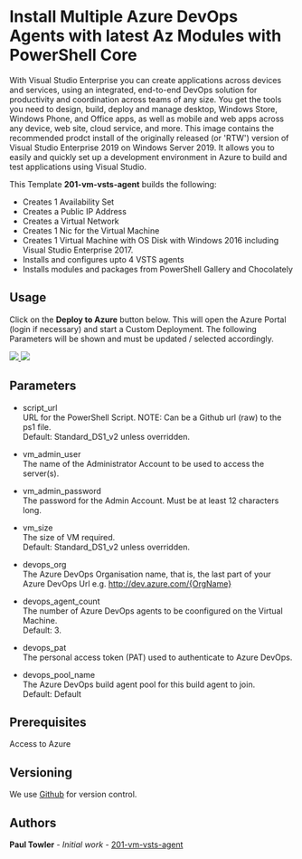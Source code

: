 # Install Multiple Azure DevOps Agents with latest Az Modules with PowerShell Core

With Visual Studio Enterprise you can create applications across devices and services, using an integrated, end-to-end DevOps solution for productivity and coordination across teams of any size. You get the tools you need to design, build, deploy and manage desktop, Windows Store, Windows Phone, and Office apps, as well as mobile and web apps across any device, web site, cloud service, and more. This image contains the recommended prodct install of the originally released (or 'RTW') version of Visual Studio Enterprise 2019 on Windows Server 2019. It allows you to easily and quickly set up a development environment in Azure to build and test applications using Visual Studio.

This Template **201-vm-vsts-agent** builds the following:
 * Creates 1 Availability Set
 * Creates a Public IP Address
 * Creates a Virtual Network
 * Creates 1 Nic for the Virtual Machine
 * Creates 1 Virtual Machine with OS Disk with Windows 2016 including Visual Studio Enterprise 2017.
 * Installs and configures upto 4 VSTS agents
 * Installs modules and packages from PowerShell Gallery and Chocolately   

## Usage

Click on the **Deploy to Azure** button below. This will open the Azure Portal (login if necessary) and start a Custom Deployment. The following Parameters will be shown and must be updated / selected accordingly. 

<a href="https://portal.azure.com/#create/Microsoft.Template/uri/https%3A%2F%2Fraw.githubusercontent.com%2FAzure%2Fazure-quickstart-templates%2Fmaster%2F201-vm-vsts-agent%2Fazuredeploy.json" target="_blank">
    <img src="http://azuredeploy.net/deploybutton.png"/>
</a>
<a href="http://armviz.io/#/?load=https%3A%2F%2Fraw.githubusercontent.com%2FAzure%2Fazure-quickstart-templates%2Fmaster%2F201-vm-vsts-agent%2Fazuredeploy.json" target="_blank">
    <img src="http://armviz.io/visualizebutton.png"/>
</a>

## Parameters

- script_url </br>
  URL for the PowerShell Script. NOTE: Can be a Github url (raw) to the ps1 file. </br>
  Default: Standard_DS1_v2 unless overridden.

- vm_admin_user </br>
  The name of the Administrator Account to be used to access the server(s).

- vm_admin_password </br>
  The password for the Admin Account. Must be at least 12 characters long.

- vm_size </br>
  The size of VM required. </br>
  Default: Standard_DS1_v2 unless overridden.

- devops_org </br>
  The Azure DevOps Organisation name, that is, the last part of your Azure DevOps Url e.g. http://dev.azure.com/{OrgName}

- devops_agent_count </br>
  The number of Azure DevOps agents to be coonfigured on the Virtual Machine. </br>
  Default: 3.

- devops_pat </br>
  The personal access token (PAT) used to authenticate to Azure DevOps.

- devops_pool_name </br>
  The Azure DevOps build agent pool for this build agent to join. </br>
  Default: Default

## Prerequisites

Access to Azure
## Versioning

We use [Github](https://github.com/) for version control.

## Authors

**Paul Towler** - *Initial work* - [201-vm-vsts-agent](https://github.com/azure-quickstart-templates/201-vm-vsts-agent)